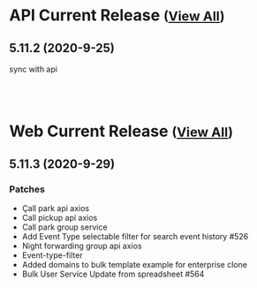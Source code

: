 
# API Current Release <small>([View All](/API.md))</small>
## 5.11.2 (2020-9-25)
sync with api

<br><br>
# Web Current Release <small>([View All](/Web.md))</small>
## 5.11.3 (2020-9-29)
### Patches 

- Çall park api axios
- Call pickup api axios
- Call park group service
- Add Event Type selectable filter for search event history #526
- Night forwarding group api axios
- Event-type-filter
- Added domains to bulk template example for enterprise clone
- Bulk User Service Update from spreadsheet #564

  